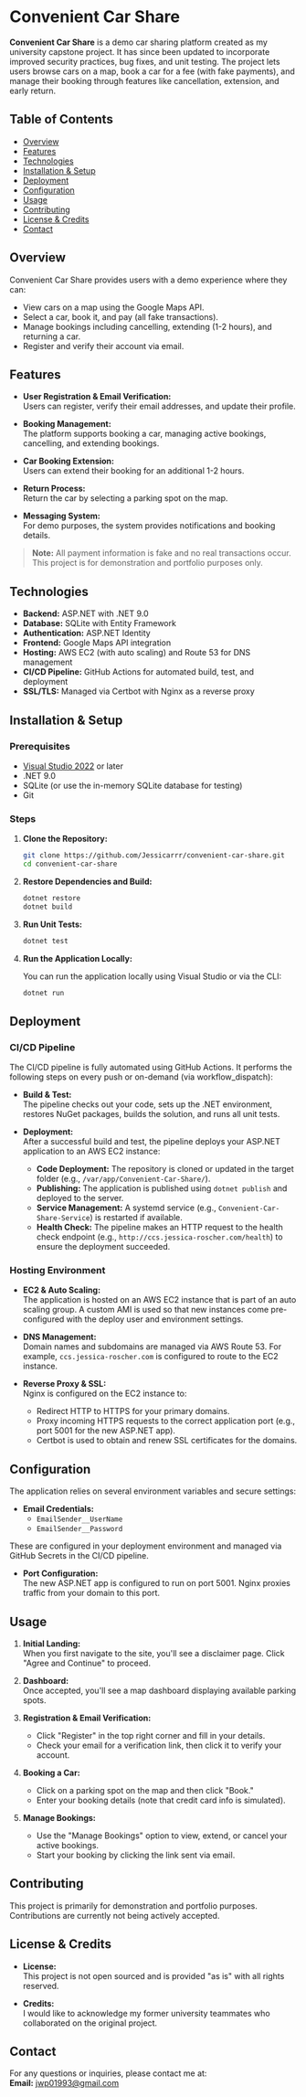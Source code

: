# Convenient Car Share

**Convenient Car Share** is a demo car sharing platform created as my university capstone project. It has since been updated to incorporate improved security practices, bug fixes, and unit testing. The project lets users browse cars on a map, book a car for a fee (with fake payments), and manage their booking through features like cancellation, extension, and early return.

## Table of Contents

- [Overview](#overview)
- [Features](#features)
- [Technologies](#technologies)
- [Installation & Setup](#installation--setup)
- [Deployment](#deployment)
- [Configuration](#configuration)
- [Usage](#usage)
- [Contributing](#contributing)
- [License & Credits](#license--credits)
- [Contact](#contact)

## Overview

Convenient Car Share provides users with a demo experience where they can:
- View cars on a map using the Google Maps API.
- Select a car, book it, and pay (all fake transactions).
- Manage bookings including cancelling, extending (1-2 hours), and returning a car.
- Register and verify their account via email.

## Features

- **User Registration & Email Verification:**  
  Users can register, verify their email addresses, and update their profile.
  
- **Booking Management:**  
  The platform supports booking a car, managing active bookings, cancelling, and extending bookings.
  
- **Car Booking Extension:**  
  Users can extend their booking for an additional 1-2 hours.
  
- **Return Process:**  
  Return the car by selecting a parking spot on the map.
  
- **Messaging System:**  
  For demo purposes, the system provides notifications and booking details.
  
> **Note:** All payment information is fake and no real transactions occur. This project is for demonstration and portfolio purposes only.

## Technologies

- **Backend:** ASP.NET with .NET 9.0
- **Database:** SQLite with Entity Framework
- **Authentication:** ASP.NET Identity
- **Frontend:** Google Maps API integration
- **Hosting:** AWS EC2 (with auto scaling) and Route 53 for DNS management
- **CI/CD Pipeline:** GitHub Actions for automated build, test, and deployment
- **SSL/TLS:** Managed via Certbot with Nginx as a reverse proxy

## Installation & Setup

### Prerequisites

- [Visual Studio 2022](https://visualstudio.microsoft.com/downloads/) or later
- .NET 9.0
- SQLite (or use the in-memory SQLite database for testing)
- Git

### Steps

1. **Clone the Repository:**

   ```bash
   git clone https://github.com/Jessicarrr/convenient-car-share.git
   cd convenient-car-share
   ```

2. **Restore Dependencies and Build:**

   ```bash
   dotnet restore
   dotnet build
   ```

3. **Run Unit Tests:**

   ```bash
   dotnet test
   ```

4. **Run the Application Locally:**

   You can run the application locally using Visual Studio or via the CLI:

   ```bash
   dotnet run
   ```

## Deployment

### CI/CD Pipeline

The CI/CD pipeline is fully automated using GitHub Actions. It performs the following steps on every push or on-demand (via workflow_dispatch):

- **Build & Test:**  
  The pipeline checks out your code, sets up the .NET environment, restores NuGet packages, builds the solution, and runs all unit tests.

- **Deployment:**  
  After a successful build and test, the pipeline deploys your ASP.NET application to an AWS EC2 instance:
  - **Code Deployment:** The repository is cloned or updated in the target folder (e.g., `/var/app/Convenient-Car-Share/`).
  - **Publishing:** The application is published using `dotnet publish` and deployed to the server.
  - **Service Management:** A systemd service (e.g., `Convenient-Car-Share-Service`) is restarted if available.
  - **Health Check:** The pipeline makes an HTTP request to the health check endpoint (e.g., `http://ccs.jessica-roscher.com/health`) to ensure the deployment succeeded.

### Hosting Environment

- **EC2 & Auto Scaling:**  
  The application is hosted on an AWS EC2 instance that is part of an auto scaling group. A custom AMI is used so that new instances come pre-configured with the deploy user and environment settings.

- **DNS Management:**  
  Domain names and subdomains are managed via AWS Route 53. For example, `ccs.jessica-roscher.com` is configured to route to the EC2 instance.

- **Reverse Proxy & SSL:**  
  Nginx is configured on the EC2 instance to:
  - Redirect HTTP to HTTPS for your primary domains.
  - Proxy incoming HTTPS requests to the correct application port (e.g., port 5001 for the new ASP.NET app).
  - Certbot is used to obtain and renew SSL certificates for the domains.

## Configuration

The application relies on several environment variables and secure settings:

- **Email Credentials:**
  - `EmailSender__UserName`
  - `EmailSender__Password`

These are configured in your deployment environment and managed via GitHub Secrets in the CI/CD pipeline.

- **Port Configuration:**  
  The new ASP.NET app is configured to run on port 5001. Nginx proxies traffic from your domain to this port.

## Usage

1. **Initial Landing:**  
   When you first navigate to the site, you'll see a disclaimer page. Click "Agree and Continue" to proceed.

2. **Dashboard:**  
   Once accepted, you'll see a map dashboard displaying available parking spots.

3. **Registration & Email Verification:**  
   - Click "Register" in the top right corner and fill in your details.
   - Check your email for a verification link, then click it to verify your account.

4. **Booking a Car:**  
   - Click on a parking spot on the map and then click "Book."
   - Enter your booking details (note that credit card info is simulated).

5. **Manage Bookings:**  
   - Use the "Manage Bookings" option to view, extend, or cancel your active bookings.
   - Start your booking by clicking the link sent via email.

## Contributing

This project is primarily for demonstration and portfolio purposes. Contributions are currently not being actively accepted.

## License & Credits

- **License:**  
  This project is not open sourced and is provided "as is" with all rights reserved.
  
- **Credits:**  
  I would like to acknowledge my former university teammates who collaborated on the original project.

## Contact

For any questions or inquiries, please contact me at:  
**Email:** [jwp01993@gmail.com](mailto:jwp01993@gmail.com)
